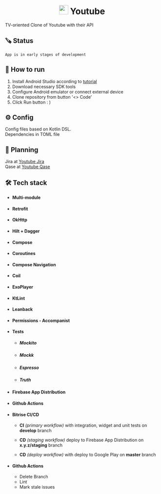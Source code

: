 # <center><img src= "https://freepngimg.com/download/youtube/77699-classic-icons-youtube-computer-logo-icon.png" style="width:30px; height:30px" /> Youtube </center>
 TV-oriented Clone of Youtube with their API

## 🪚 Status 
    App is in early stages of development
## 📱 How to run
1. Install Android Studio according to [tutorial](https://developer.android.com/studio?gclid=CjwKCAjwnOipBhBQEiwACyGLukOqCPF7rjbRbw2zo-hldBEOSCVk0P0B1bFUCJjxdKyi6zGc3daUzhoCwSkQAvD_BwE&gclsrc=aw.ds)
2. Download necessary SDK tools
3. Configure Android emulator or connect external device
4. Clone repository from button '<> Code'
5. Click Run button : )

## ⚙️ Config
Config files based on Kotlin DSL. <br/>
Dependencies in TOML file

## 🤔​ Planning
Jira at [Youtube Jira](https://mobile-pablo.atlassian.net/jira/software/c/projects/YTV/boards/5) <br/>
Qase at [Youtube Qase](https://app.qase.io/project/YTC) <br/>

## 🛠️​ Tech stack
* <h4> Multi-module </h4>
* <h4> Retrofit </h4>
* <h4> OkHttp </h4>
* <h4> Hilt + Dagger </h4>
* <h4> Compose </h4>
* <h4> Coroutines </h4>
* <h4> Compose Navigation </h4>
* <h4> Coil </h4>
* <h4> ExoPlayer </h4>
* <h4> KtLint </h4>
* <h4> Leanback </h4>
* <h4> Permissions - Accompanist </h4>
* <h4> Tests </h4>
  
  * <h5> Mockito </h5>
  * <h5> Mockk</h5>
  * <h5>Espresso </h5>
  * <h5> Truth </h5>
* <h4> Firebase App Distribution </h4>
* <h4> Github Actions </h4>
* <h4> Bitrise CI/CD </h4>

    * <b>CI</b>  <i>(primary workflow)</i>  with integration, widget and unit tests on <b>develop</b> branch

    * <b>CD</b>  <i>(staging workflow)</i> deploy to Firebase App Distribution on <b>x.y.z/staging</b> branch

    * <b>CD</b>  <i>(deploy workflow)</i>  with deploy to Google Play on <b>master</b> branch
* <h4>Github Actions </h4>

    * Delete Branch
    * Lint
    * Mark stale issues